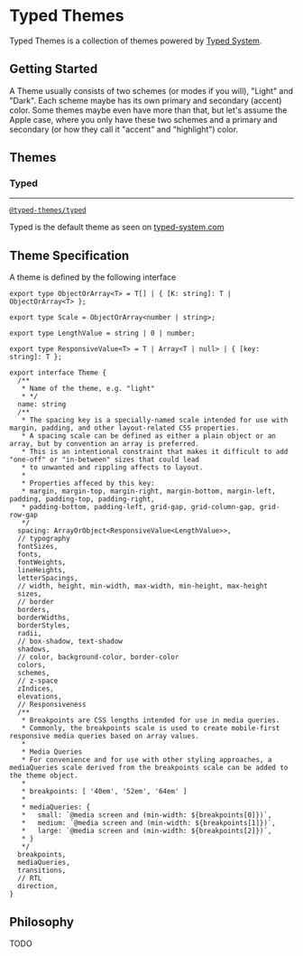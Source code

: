 # Typed Themes

Typed Themes is a collection of themes powered by [Typed System](https://github.com/typed-system/typed-system).

## Getting Started

A Theme usually consists of two schemes (or modes if you will), "Light" and "Dark".
Each scheme maybe has its own primary and secondary (accent) color. Some themes
maybe even have more than that, but let's assume the Apple case, where you only
have these two schemes and a primary and secondary
(or how they call it "accent" and "highlight") color.

## Themes

### Typed
---

[`@typed-themes/typed`](https://github.com/typed-system/typed-themes/tree/master/packages/typed)

Typed is the default theme as seen on [typed-system.com](https://typed-system.com)

## Theme Specification

A theme is defined by the following interface

```tsx
export type ObjectOrArray<T> = T[] | { [K: string]: T | ObjectOrArray<T> };

export type Scale = ObjectOrArray<number | string>;

export type LengthValue = string | 0 | number;

export type ResponsiveValue<T> = T | Array<T | null> | { [key: string]: T };

export interface Theme {
  /**
   * Name of the theme, e.g. "light"
   * */
  name: string
  /**
   * The spacing key is a specially-named scale intended for use with margin, padding, and other layout-related CSS properties.
   * A spacing scale can be defined as either a plain object or an array, but by convention an array is preferred.
   * This is an intentional constraint that makes it difficult to add "one-off" or "in-between" sizes that could lead
   * to unwanted and rippling affects to layout.
   *
   * Properties affeced by this key:
   * margin, margin-top, margin-right, margin-bottom, margin-left, padding, padding-top, padding-right,
   * padding-bottom, padding-left, grid-gap, grid-column-gap, grid-row-gap
   */
  spacing: ArrayOrObject<ResponsiveValue<LengthValue>>,
  // typography
  fontSizes,
  fonts,
  fontWeights,
  lineHeights,
  letterSpacings,
  // width, height, min-width, max-width, min-height, max-height
  sizes,
  // border
  borders,
  borderWidths,
  borderStyles,
  radii,
  // box-shadow, text-shadow
  shadows,
  // color, background-color, border-color
  colors,
  schemes,
  // z-space
  zIndices,
  elevations,
  // Responsiveness
  /**
   * Breakpoints are CSS lengths intended for use in media queries.
   * Commonly, the breakpoints scale is used to create mobile-first responsive media queries based on array values.
   *
   * Media Queries
   * For convenience and for use with other styling approaches, a mediaQueries scale derived from the breakpoints scale can be added to the theme object.
   *
   * breakpoints: [ '40em', '52em', '64em' ]
   *
   * mediaQueries: {
   *   small: `@media screen and (min-width: ${breakpoints[0]})`,
   *   medium: `@media screen and (min-width: ${breakpoints[1]})`,
   *   large: `@media screen and (min-width: ${breakpoints[2]})`,
   * }
   */
  breakpoints,
  mediaQueries,
  transitions,
  // RTL
  direction,
}
```

## Philosophy

TODO
